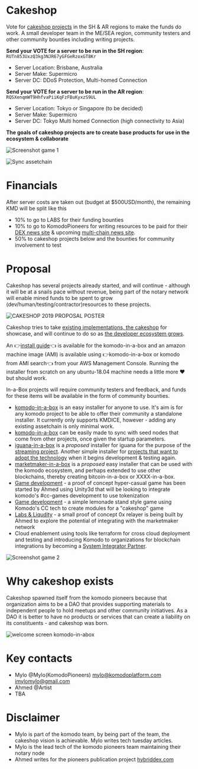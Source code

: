 # Cakeshop
Vote for [cakeshop projects](https://cakeshop.dev) in the SH & AR regions to make the funds do work.  A small developer team in the ME/SEA region, community testers and other community bounties including writing projects.

**Send your VOTE for a server to be run in the SH region**: `RUTn853UxzQ3kg3NJR67yGFGeRzoxGT8Kr`
* Server Location: Brisbane, Australia
* Server Make: Supermicro
* Server DC: DDoS Protection, Multi-homed Connection

**Send your VOTE for a server to be run in the AR region**: `RQSXenqmWT9HhfvaPiiKqFzFBuKyxzS9UL`
* Server Location: Tokyo or Singapore (to be decided)
* Server Make: Supermicro
* Server DC: Tokyo Multi homed Connection (high connectivity to Asia)

**The goals of cakeshop projects are to create base products for use in the ecosystem & collaborate**

![Screenshot game 1](https://i.imgur.com/4adrmzB_d.jpg?maxwidth=640&shape=thumb&fidelity=medium)

![Sync assetchain](https://www.komodo-cakeshop.com/wp-content/uploads/2019/03/CiaB-sync-kmdice.png)

# Financials
After server costs are taken out (budget at $500USD/month), the remaining KMD will be split like this
* 10% to go to LABS for their funding bounties
* 10% to go to KomodoPioneers for writing resources to be paid for their [DEX news site](https://hybriddex.com) & upcoming [multi-chain news site](http://test.shardwatch.com/multi-chain-projects).
* 50% to cakeshop projects below and the bounties for community involvement to test

# Proposal
Cakeshop has several projects already started, and will continue - although it will be at a snails pace without revenue, being part of the notary network will enable mined funds to be spent to grow (dev/human/testing/contractor)resources to these projects.

![CAKESHOP 2019 PROPOSAL POSTER](https://i.imgur.com/pGG8K8e_d.jpg?maxwidth=640&shape=thumb&fidelity=medium)

Cakeshop tries to take [existing implementations, the cakeshop](https://www.komodo-cakeshop.com/shop/) for showcase, and will continue to do so as [the developer ecosystem grows](https://www.komodo-cakeshop.com/2019/02/24/disclaimer-using-komodo-cakeshop/).

An :point_right:[install guide](https://www.komodo-cakeshop.com/guide/):point_left: is available for the komodo-in-a-box and an amazon machine image (AMI) is available using :point_right:komodo-in-a-box or komodo from AMI search:point_left: from your AWS Management Console.   Running the installer from scratch on any ubuntu-18.04 machine needs a little more :heart: but should work.


In-a-Box projects will require community testers and feedback, and funds for these items will be available in the form of community bounties.

* [komodo-in-a-box](https://cakeshop.dev/komodo-in-a-box/) is an easy installer for anyone to use.   It's aim is for any komodo project to be able to offer their community a standalone installer.  It currently only supports KMDICE, however - adding any existing assetchain is only minimal work.
* [komodo-in-a-box](https://cakeshop.dev/komodo-in-a-box/) can be easily made to sync with seed nodes that come from other projects, once given the startup parameters.
* [iguana-in-a-box](https://cakeshop.dev/iguana-in-a-box/) is a *proposed* installer for iguana for the purpose of the [streaming project](https://komodoplatform.com/tech-tuesday-update-6/).  Another simple installer for [projects that want to adopt the technology](https://komodoplatform.com/tt2019-12-custom-blockchain-game-dev-tools/) when it begins development & testing again.
* [marketmaker-in-a-box](https://cakeshop.dev/marketmaker-in-a-box/) is a *proposed* easy installer that can be used with the komodo ecosystem, and perhaps extended to use other blockchains, thereby creating bitcoin-in-a-box or XXXX-in-a-box.
* [Game development](https://cakeshop.dev/gamedev/) - a proof of concept hyper-casual game has been started by Ahmed using Unity3d that will be looking to integrate komodo's #cc-games development to use tokenization
* [Game development](https://cakeshop.dev/gamedev/) - a simple lemonade stand style game using Komodo's CC tech to create modules for a "cakeshop" game
* [Labs & Liqudity](https://cakeshop.dev/labs-liquidity/) - a small proof of concept 0x relayer is being built by Ahmed to explore the potential of integrating with the marketmaker network
* Cloud enablement using tools like terraform for cross cloud deployment and testing and introducing Komodo to organizations for blockchain integrations by becoming a [System Integrator Partner](https://www.hashicorp.com/partners).

![Screenshot game 2](https://i.imgur.com/LQ383q1_d.jpg?maxwidth=640&shape=thumb&fidelity=medium)

# Why cakeshop exists
Cakeshop spawned itself from the komodo pioneers because that organization aims to be a DAO that provides supporting materials to independent people to hold meetups and other community initiatives.  As a DAO it is better to have no products or services that can create a liability on its constituents - and cakeshop was born.

![welcome screen komodo-in-abox](https://www.komodo-cakeshop.com/wp-content/uploads/2019/03/CiaB-welcome-screen.png)

# Key contacts
* Mylo @Mylo(KomodoPioneers) mylo@komodoplatform.com imylomylo@gmail.com
* Ahmed @Artist
* TBA

# Disclaimer
* Mylo is part of the komodo team, by being part of the team, the cakeshop vision is achievable.  Mylo writes tech tuesday articles.
* Mylo is the lead tech of the komodo pioneers team maintaining their notary node
* Ahmed writes for the pioneers publication project [hybriddex.com](https://hybriddex.com)
